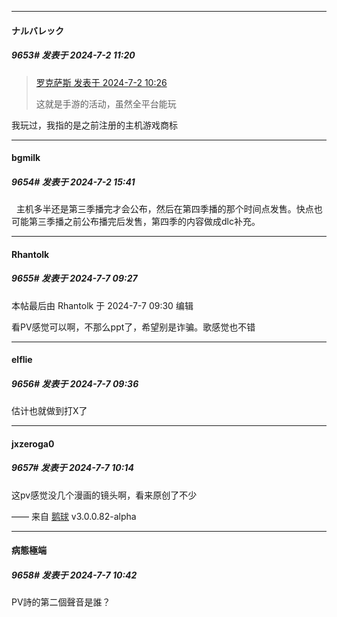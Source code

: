 ﻿
*****

####  ナルバレック  
##### 9653#       发表于 2024-7-2 11:20

<blockquote><a href="httphttps://bbs.saraba1st.com/2b/forum.php?mod=redirect&amp;goto=findpost&amp;pid=65453774&amp;ptid=2035792" target="_blank">罗克萨斯 发表于 2024-7-2 10:26</a>

这就是手游的活动，虽然全平台能玩</blockquote>
我玩过，我指的是之前注册的主机游戏商标

*****

####  bgmilk  
##### 9654#       发表于 2024-7-2 15:41

  主机多半还是第三季播完才会公布，然后在第四季播的那个时间点发售。快点也可能第三季播之前公布播完后发售，第四季的内容做成dlc补充。

*****

####  Rhantolk  
##### 9655#       发表于 2024-7-7 09:27

 本帖最后由 Rhantolk 于 2024-7-7 09:30 编辑 

看PV感觉可以啊，不那么ppt了，希望别是诈骗。歌感觉也不错


*****

####  elflie  
##### 9656#       发表于 2024-7-7 09:36

估计也就做到打X了

*****

####  jxzeroga0  
##### 9657#       发表于 2024-7-7 10:14

这pv感觉没几个漫画的镜头啊，看来原创了不少

—— 来自 [鹅球](https://www.pgyer.com/xfPejhuq) v3.0.0.82-alpha

*****

####  病態極端  
##### 9658#       发表于 2024-7-7 10:42

PV詩的第二個聲音是誰？

